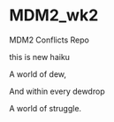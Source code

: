 # MDM2_wk2

MDM2 Conflicts Repo

this is new haiku

A world of dew,

And within every dewdrop

A world of struggle.
